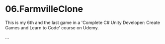 # 06.FarmvilleClone
This is my 6th and the last game in a 'Complete C# Unity Developer: Create Games and Learn to Code' course on Udemy.

...
